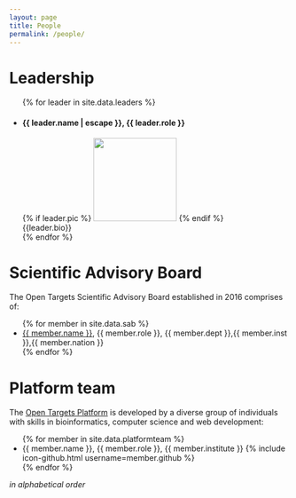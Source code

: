 ```yaml
---
layout: page
title: People
permalink: /people/
---
```


# Leadership

<ul class="post-list">
    {% for leader in site.data.leaders %}
      <li>
        <h4>
          <!--<a class="post-link" href="{{ post.url | relative_url }}">-->
          {{ leader.name | escape }}, {{ leader.role }}
        </h4>
        <div id="left">
         {% if leader.pic %}
      <img src="{{ site.url }}/assets/images/{{ leader.pic }}" height="150" class="biopic">
      {% endif %}
      </div>
      <div id="right">
        {{leader.bio}}
        </div>
      </li>
    {% endfor %}
  </ul>


# Scientific Advisory Board

The Open Targets Scientific Advisory Board established in 2016 comprises of:

<ul>
{% for member in site.data.sab %}
  <li>
      <a href="{{ member.url }}">{{ member.name }}</a>, {{ member.role }}, {{ member.dept }},{{ member.inst }},{{ member.nation }}
  </li>
{% endfor %}
</ul>


# Platform team

The [Open Targets Platform](https://www.targetvalidation.org) is developed by a diverse group of individuals with skills in bioinformatics, computer science and web development:


<ul>
{% for member in site.data.platformteam %}
  <li>
      {{ member.name }}, {{ member.role }}, {{ member.institute }} {% include icon-github.html username=member.github %}
  </li>
{% endfor %}
</ul>

*in alphabetical order*
